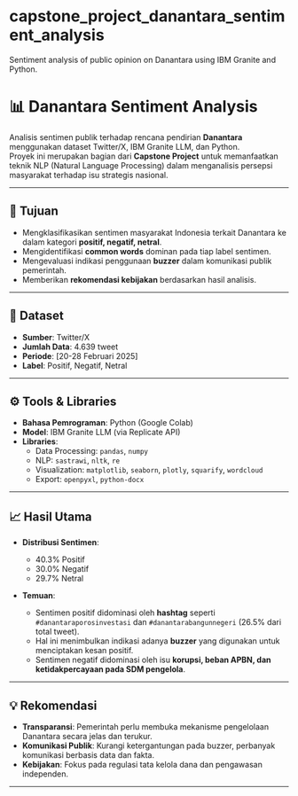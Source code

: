 # capstone_project_danantara_sentiment_analysis
Sentiment analysis of public opinion on Danantara using IBM Granite and Python.
# 📊 Danantara Sentiment Analysis

Analisis sentimen publik terhadap rencana pendirian **Danantara** menggunakan dataset Twitter/X, IBM Granite LLM, dan Python.  
Proyek ini merupakan bagian dari **Capstone Project** untuk memanfaatkan teknik NLP (Natural Language Processing) dalam menganalisis persepsi masyarakat terhadap isu strategis nasional.

---

## 🎯 Tujuan
- Mengklasifikasikan sentimen masyarakat Indonesia terkait Danantara ke dalam kategori **positif, negatif, netral**.  
- Mengidentifikasi **common words** dominan pada tiap label sentimen.  
- Mengevaluasi indikasi penggunaan **buzzer** dalam komunikasi publik pemerintah.  
- Memberikan **rekomendasi kebijakan** berdasarkan hasil analisis.

---

## 📂 Dataset
- **Sumber**: Twitter/X  
- **Jumlah Data**: 4.639 tweet  
- **Periode**: [20-28 Februari 2025]  
- **Label**: Positif, Negatif, Netral  

---

## ⚙️ Tools & Libraries
- **Bahasa Pemrograman**: Python (Google Colab)  
- **Model**: IBM Granite LLM (via Replicate API)  
- **Libraries**:  
  - Data Processing: `pandas`, `numpy`  
  - NLP: `sastrawi`, `nltk`, `re`  
  - Visualization: `matplotlib`, `seaborn`, `plotly`, `squarify`, `wordcloud`  
  - Export: `openpyxl`, `python-docx`

---

## 📈 Hasil Utama
- **Distribusi Sentimen**:  
  - 40.3% Positif  
  - 30.0% Negatif  
  - 29.7% Netral  

- **Temuan**:  
  - Sentimen positif didominasi oleh **hashtag** seperti `#danantaraporosinvestasi` dan `#danantarabangunnegeri` (26.5% dari total tweet).  
  - Hal ini menimbulkan indikasi adanya **buzzer** yang digunakan untuk menciptakan kesan positif.  
  - Sentimen negatif didominasi oleh isu **korupsi, beban APBN, dan ketidakpercayaan pada SDM pengelola**.

---

## 💡 Rekomendasi
- **Transparansi**: Pemerintah perlu membuka mekanisme pengelolaan Danantara secara jelas dan terukur.  
- **Komunikasi Publik**: Kurangi ketergantungan pada buzzer, perbanyak komunikasi berbasis data dan fakta.  
- **Kebijakan**: Fokus pada regulasi tata kelola dana dan pengawasan independen.  

---
